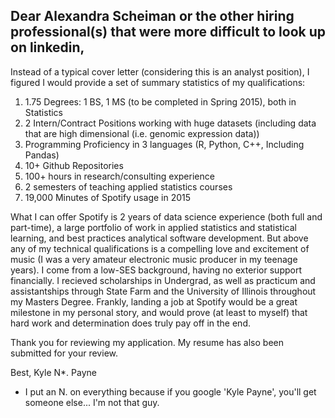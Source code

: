 ## Dear Alexandra Scheiman or the other hiring professional(s) that were more difficult to look up on linkedin,

Instead of a typical cover letter (considering this is an analyst position), I figured I would provide a set of summary statistics of my qualifications:

1. 1.75 Degrees: 1 BS, 1 MS (to be completed in Spring 2015), both in Statistics
2. 2 Intern/Contract Positions working with huge datasets (including data that are high dimensional (i.e. genomic expression data))
3. Programming Proficiency in 3 languages (R, Python, C++, Including Pandas)
4. 10+ Github Repositories
5. 100+ hours in research/consulting experience
6. 2 semesters of teaching applied statistics courses
7. 19,000 Minutes of Spotify usage in 2015

What I can offer Spotify is 2 years of data science experience (both full and part-time), a large portfolio of work in applied statistics and statistical learning, and best practices analytical software development. But above any of my technical qualifications is a compelling love and excitement of music (I was a very amateur electronic music producer in my teenage years). I come from a low-SES background, having no exterior support financially. I recieved scholarships in Undergrad, as well as practicum and assistantships through State Farm and the University of Illinois throughout my Masters Degree. Frankly, landing a job at Spotify would be a great milestone in my personal story, and would prove (at least to myself) that hard work and determination does truly pay off in the end.


Thank you for reviewing my application. My resume has also been submitted for your review.

Best,
Kyle N*. Payne

* I put an N. on everything because if you google 'Kyle Payne', you'll get someone else... I'm not that guy.
